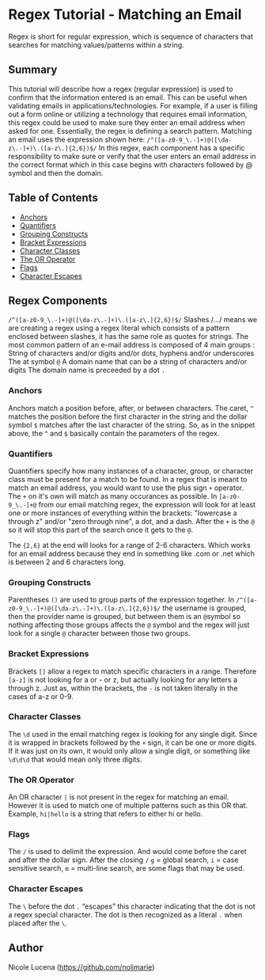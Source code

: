# Regex Tutorial - Matching an Email

Regex is short for regular expression, which is sequence of characters that searches for matching values/patterns within a string.

## Summary

This tutorial will describe how a regex (regular expression) is used to confirm that the information entered is an email. This can be useful when validating emails in applications/technologies. For example, if a user is filling out a form online or utilizing a technology that requires email information, this regex could be used to make sure they enter an email address when asked for one. Essentially, the regex is defining a search pattern.
Matching an email uses the expression shown here:
`/^([a-z0-9_\.-]+)@([\da-z\.-]+)\.([a-z\.]{2,6})$/`
In this regex, each component has a specific responsibility to make sure or verify that the user enters an email address in the correct format which in this case begins with characters followed by @ symbol and then the domain.

## Table of Contents

- [Anchors](#anchors)
- [Quantifiers](#quantifiers)
- [Grouping Constructs](#grouping-constructs)
- [Bracket Expressions](#bracket-expressions)
- [Character Classes](#character-classes)
- [The OR Operator](#the-or-operator)
- [Flags](#flags)
- [Character Escapes](#character-escapes)

## Regex Components

`/^([a-z0-9_\.-]+)@([\da-z\.-]+)\.([a-z\.]{2,6})$/`
Slashes /.../ means we are creating a regex using a regex literal which consists of a pattern enclosed between slashes, it has the same role as quotes for strings.
The most common pattern of an e-mail address is composed of 4 main groups :
String of characters and/or digits and/or dots, hyphens and/or underscores
The at symbol `@`
A domain name that can be a string of characters and/or digits
The domain name is preceeded by a dot `.`


### Anchors

Anchors match a position before, after, or between characters. The caret, `^` matches the position before the first character in the string and the dollar symbol `$` matches after the last character of the string. So, as in the snippet above, the `^` and `$` basically contain the parameters of the regex.


### Quantifiers

Quantifiers specify how many instances of a character, group, or character class must be present for a match to be found. In a regex that is meant to match an email address, you would want to use the plus sign `+` operator. The `+` on it's own will match as many occurances as possible. In `[a-z0-9_\.-]+@` from our email matching regex, the expression will look for at least one or more instances of everything within the brackets: "lowercase a through z" and/or "zero through nine", a dot, and a dash. After the `+` is the `@` so it will stop this part of the search once it gets to the `@`.

The `{2,6}` at the end will looks for a range of 2-6 characters. Which works for an email address because they end in something like .com or .net which is between 2 and 6 characters long.


### Grouping Constructs

Parentheses `()` are used to group parts of the expression together. In `/^([a-z0-9_\.-]+)@([\da-z\.-]+)\.([a-z\.]{2,6})$/` the username is grouped, then the provider name is grouped, but between them is an `@`symbol so nothing affecting those groups affects the `@` symbol and the regex will just look for a single `@` character between those two groups.


### Bracket Expressions

Brackets `[]` allow a regex to match specific characters in a range. Therefore `[a-z]` is not looking for a or - or z, but actually looking for any letters a through z. Just as, within the brackets, the `-` is not taken literally in the cases of a-z or 0-9. 


### Character Classes

The `\d` used in the email matching regex is looking for any single digit. Since it is wrapped in brackets followed by the `+` sign, it can be one or more digits. If it was just on its own, it would only allow a single digit, or something like `\d\d\d` that would mean only three digits.


### The OR Operator

An OR character `|` is not present in the regex for matching an email. However it is used to match one of multiple patterns such as this OR that. Example, `hi|hello` is a string that refers to  either hi or hello.

### Flags

The `/` is used to delimit the expression. And would come before the caret and after the dollar sign. After the closing `/` `g` = global search, `i` = case sensitive search, `m` = multi-line search, are some flags that may be used.


### Character Escapes

The `\` before the dot `.` “escapes” this character indicating that the dot is not a regex special character. The dot is then recognized as a literal `.` when placed after the `\`.


## Author

Nicole Lucena
(https://github.com/nolimarie)


